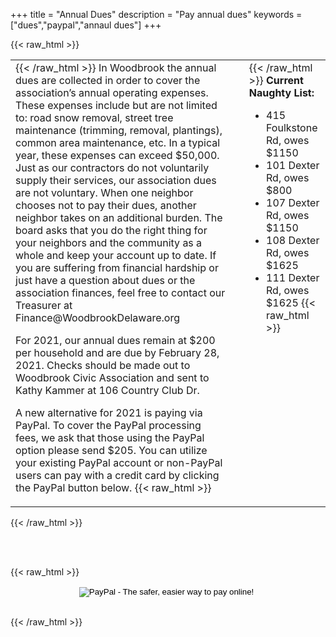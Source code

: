 +++
title = "Annual Dues"
description = "Pay annual dues"
keywords = ["dues","paypal","annaul dues"]
+++

{{< raw_html >}}
<table style="width: 100%;">
  <tbody>
    <tr>
      <td style="width: 70%;">{{< /raw_html >}} 
In Woodbrook the annual dues are collected in order to cover the association’s annual operating expenses.  These expenses include but are not limited to: road snow removal, street tree maintenance (trimming, removal, plantings), common area maintenance, etc.  In a typical year, these expenses can exceed $50,000.  Just as our contractors do not voluntarily supply their services, our association dues are not voluntary.  When one neighbor chooses not to pay their dues, another neighbor takes on an additional burden.  The board asks that you do the right thing for your neighbors and the community as a whole and keep your account up to date.  If you are suffering from financial hardship or just have a question about dues or the association finances, feel free to contact our Treasurer at Finance@WoodbrookDelaware.org

For 2021, our annual dues remain at $200 per household and are due by February 28, 2021.  Checks should be made out to Woodbrook Civic Association and sent to Kathy Kammer at 106 Country Club Dr.  

A new alternative for 2021 is paying via PayPal.  To cover the PayPal processing fees, we ask that those using the PayPal option please send $205.  You can utilize your existing PayPal account or non-PayPal users can pay with a credit card by clicking the PayPal button below. {{< raw_html >}}</td>
      <td>&nbsp; &nbsp; &nbsp; &nbsp; &nbsp; &nbsp; </td>
      <td style="vertical-align:top;">{{< /raw_html >}} 
**Current Naughty List:**

 * 415 Foulkstone Rd, owes $1150
 * 101 Dexter Rd, owes $800
 * 107 Dexter Rd, owes $1150
 * 108 Dexter Rd, owes $1625
 * 111 Dexter Rd, owes $1625 
 {{< raw_html >}}</td>
    </tr>
  </tbody>
</table>
{{< /raw_html >}}

</br>&nbsp;</br>

{{< raw_html >}}
    <div style="display:flex;justify-content:center;align-items:center;">
       <form action="https://www.paypal.com/cgi-bin/webscr" method="post" target="_top">
         <input type="hidden" name="cmd" value="_s-xclick">
         <input type="hidden" name="hosted_button_id" value="5273UEGGJJ5RA">
          <input type="image" src="https://www.paypalobjects.com/en_US/i/btn/btn_buynowCC_LG.gif" border="0" name="submit" alt="PayPal - The safer, easier way to pay online!">
         <img alt="" border="0" src="https://www.paypalobjects.com/en_US/i/scr/pixel.gif" width="1" height="1">
       </form>
    </div>
<br>
{{< /raw_html >}}

<!-- following is Hugo markdown to show the image, however, centering the image with markdown wasn't apparent
<!-- ![PayPal Link](/img/paypay_sample.png) -->
